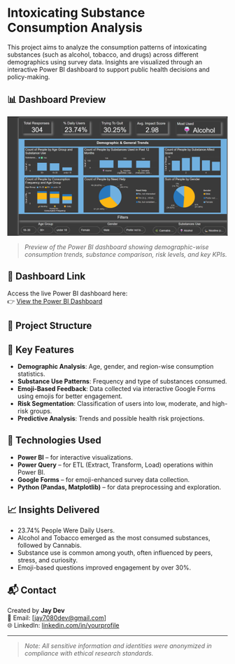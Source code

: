 # Intoxicating Substance Consumption Analysis

This project aims to analyze the consumption patterns of intoxicating substances (such as alcohol, tobacco, and drugs) across different demographics using survey data. Insights are visualized through an interactive Power BI dashboard to support public health decisions and policy-making.

## 📊 Dashboard Preview

![Dashboard Preview](dashboard-preview.png)

> _Preview of the Power BI dashboard showing demographic-wise consumption trends, substance comparison, risk levels, and key KPIs._

## 🔗 Dashboard Link

Access the live Power BI dashboard here:  
👉 [View the Power BI Dashboard](https://app.powerbi.com/view?r=eyJrIjoiOTAxOGY2YmEtZGYxMi00ZmZmLThkMTAtNjExZjdhNTU2NTc0IiwidCI6ImUxNGU3M2ViLTUyNTEtNDM4OC04ZDY3LThmOWYyZTJkNWE0NiIsImMiOjEwfQ%3D%3D&pageName=47f7194ab384e5fcf84a)

## 📁 Project Structure


## 📌 Key Features

- **Demographic Analysis**: Age, gender, and region-wise consumption statistics.
- **Substance Use Patterns**: Frequency and type of substances consumed.
- **Emoji-Based Feedback**: Data collected via interactive Google Forms using emojis for better engagement.
- **Risk Segmentation**: Classification of users into low, moderate, and high-risk groups.
- **Predictive Analysis**: Trends and possible health risk projections.

## 🧠 Technologies Used

- **Power BI** – for interactive visualizations.
- **Power Query** – for ETL (Extract, Transform, Load) operations within Power BI.
- **Google Forms** – for emoji-enhanced survey data collection.
- **Python (Pandas, Matplotlib)** – for data preprocessing and exploration.

## 📈 Insights Delivered

- 23.74% People Were Daily Users. 
- Alcohol and Tobacco emerged as the most consumed substances, followed by Cannabis.
- Substance use is common among youth, often influenced by peers, stress, and curiosity.
- Emoji-based questions improved engagement by over 30%.

## 📬 Contact

Created by **Jay Dev**  
📧 Email: [jay7080dev@gmail.com]  
🌐 LinkedIn: [linkedin.com/in/yourprofile](https://linkedin.com/in/jay7080dev)

---

> _Note: All sensitive information and identities were anonymized in compliance with ethical research standards._

